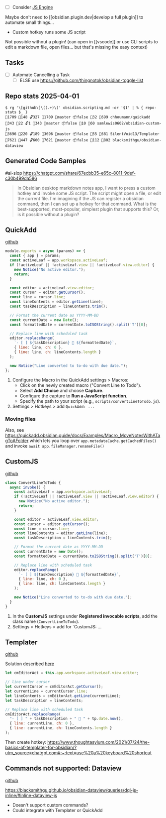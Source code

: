 - [ ] Consider [JS Engine](https://www.moritzjung.dev/obsidian-js-engine-plugin-docs/)

Maybe don't need to [[obsidian.plugin.dev|develop a full plugin]] to automate small things... 
- Custom hotkey runs some JS script

Not possible without a plugin!
(can open in [[vscode]] or use CLI scripts to edit a markdown file, open files... but that's missing the easy context)

## Tasks
- [ ] Automate Cancelling a Task
	- [ ] ELSE use https://github.com/thingnotok/obsidian-toggle-list
## Repo stats 2025-04-01
```pwsh
$ rg '\[github\]\((.+)\)' obsidian.scripting.md -or '$1' | % { repo-stats $_ }
🌟1709 🍴148 🔓327 👀1709 🔖master 📦false 👥32 📌699 chhoumann/quickadd
🌟343 🍴22 🔓1 👀343 🔖master 📦false 👥10 📌60 samlewis0602/obsidian-custom-js
🌟3696 🍴220 🔓189 👀3696 🔖master 📦false 👥55 📌681 SilentVoid13/Templater
🌟7621 🍴447 🔓600 👀7621 🔖master 📦false 👥112 📌802 blacksmithgu/obsidian-dataview
```
## Generated Code Samples
#ai-slop https://chatgpt.com/share/67ecbb35-e65c-8011-9def-c30b499da586
>In Obsidian desktop markdown notes app, I want to press a custom hotkey and invoke some JS script. The script might open a file, or edit the current file. I'm imagining if the JS can register a obsidian command, then I can set up a hotkey for that command.
>What is the best-supported, most-popular, simplest plugin that supports this? Or, is it possible without a plugin?
## QuickAdd
[github](https://github.com/chhoumann/quickadd)
```js
module.exports = async (params) => {
  const { app } = params;
  const activeLeaf = app.workspace.activeLeaf;
  if (!activeLeaf || !activeLeaf.view || !activeLeaf.view.editor) {
    new Notice("No active editor.");
    return;
  }

  const editor = activeLeaf.view.editor;
  const cursor = editor.getCursor();
  const line = cursor.line;
  const lineContents = editor.getLine(line);
  const taskDescription = lineContents.trim();

  // Format the current date as YYYY-MM-DD
  const currentDate = new Date();
  const formattedDate = currentDate.toISOString().split('T')[0];

  // Replace line with scheduled task
  editor.replaceRange(
    `- [ ] ${taskDescription} 📅 ${formattedDate}`,
    { line: line, ch: 0 },
    { line: line, ch: lineContents.length }
  );

  new Notice("Line converted to to-do with due date.");
};
```
1. Configure the Macro in the QuickAdd settings > Macros:​
    - Click on the newly created macro ("Convert Line to Todo").​
    - Select **Add Choice** and choose **Capture**.​
    - Configure the capture to **Run a JavaScript function**.​
    - Specify the path to your script (e.g., `scripts/convertLineToTodo.js`).​
2. Settings > Hotkeys > add `QuickAdd: ...`

### Moving files
Also, see https://quickadd.obsidian.guide/docs/Examples/Macro_MoveNotesWithATagToAFolder which lets you loop over `app.metadataCache.getCachedFiles()` and invoke `await app.fileManager.renameFile()`
## CustomJS
[github](https://github.com/samlewis0602/obsidian-custom-js)

```js
class ConvertLineToTodo {
  async invoke() {
    const activeLeaf = app.workspace.activeLeaf;
    if (!activeLeaf || !activeLeaf.view || !activeLeaf.view.editor) {
      new Notice("No active editor.");
      return;
    }

    const editor = activeLeaf.view.editor;
    const cursor = editor.getCursor();
    const line = cursor.line;
    const lineContents = editor.getLine(line);
    const taskDescription = lineContents.trim();

    // Format the current date as YYYY-MM-DD
    const currentDate = new Date();
    const formattedDate = currentDate.toISOString().split('T')[0];

    // Replace line with scheduled task
    editor.replaceRange(
      `- [ ] ${taskDescription} 📅 ${formattedDate}`,
      { line: line, ch: 0 },
      { line: line, ch: lineContents.length }
    );

    new Notice("Line converted to to-do with due date.");
  }
}

```
1. In the **CustomJS** settings under **Registered invocable scripts**, add the class name (`ConvertLineToTodo`).​
2. Settings > Hotkeys > add for `CustomJS: ...
## Templater
[github](https://github.com/SilentVoid13/Templater)

Solution described [here](https://www.reddit.com/r/ObsidianMD/comments/uf4t82/templater_script_to_convert_current_line_to_a/?utm_source=chatgpt.com)
```js
let cmEditorAct = this.app.workspace.activeLeaf.view.editor;

// line under cursor
let currentCursor = cmEditorAct.getCursor();
let currentLine = currentCursor.line;
let lineContents = cmEditorAct.getLine(currentLine);
let taskDescription = lineContents;

// Replace line with scheduled task
cmEditorAct.replaceRange(
  "- [ ] " + taskDescription + " 📅 " + tp.date.now(),
  { line: currentLine, ch: 0 },
  { line: currentLine, ch: lineContents.length }
);
```
Then create hotkey: https://www.thoughtasylum.com/2021/07/24/the-basics-of-templater-for-obsidian/?utm_source=chatgpt.com#:~:text=use%20a%20keyboard%20shortcut
## Commands not supported: Dataview
[github](https://github.com/blacksmithgu/obsidian-dataview)

https://blacksmithgu.github.io/obsidian-dataview/queries/dql-js-inline/#inline-dataview-js
- Doesn't support custom commands?
- Could integrate with Templater or QuickAdd

